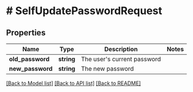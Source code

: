 # # SelfUpdatePasswordRequest

## Properties

Name | Type | Description | Notes
------------ | ------------- | ------------- | -------------
**old_password** | **string** | The user&#39;s current password |
**new_password** | **string** | The new password |

[[Back to Model list]](../../README.md#models) [[Back to API list]](../../README.md#endpoints) [[Back to README]](../../README.md)
